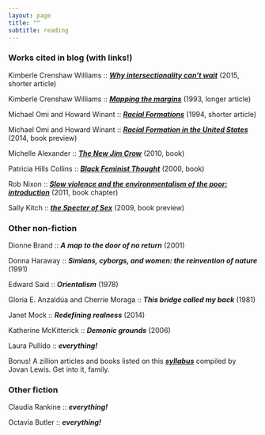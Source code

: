 ```yaml
---
layout: page
title: ""
subtitle: reading
---
```


### Works cited in blog (with links!) ##

Kimberle Crenshaw Williams :: [***Why intersectionality can’t wait***](https://www.washingtonpost.com/news/in-theory/wp/2015/09/24/why-intersectionality-cant-wait/) (2015, shorter article)

Kimberle Crenshaw Williams :: [***Mapping the margins***](http://socialdifference.columbia.edu/files/socialdiff/projects/Article__Mapping_the_Margins_by_Kimblere_Crenshaw.pdf) (1993, longer article)

Michael Omi and Howard Winant :: [***Racial Formations***](http://homepage.smc.edu/delpiccolo_guido/Soc34/Soc34readings/omiandwinant.pdf)  (1994, shorter article)

Michael Omi and Howard Winant :: [***Racial Formation in the United States***](https://books.google.com/books?id=dbLcAwAAQBAJ&printsec=frontcover&dq=racial+formation+in+the+united+states&hl=en&sa=X&ved=0ahUKEwi-zoX6m6rVAhXIslQKHQmdCAYQ6AEIKDAA#v=onepage&q&f=false)  (2014, book preview)

Michelle Alexander :: [***The New Jim Crow***](https://peacelawandjustice.files.wordpress.com/2013/12/newjimcrow-ch-1.pdf) (2010, book)

Patricia Hills Collins :: [***Black Feminist Thought***](https://uniteyouthdublin.files.wordpress.com/2015/01/black-feminist-though-by-patricia-hill-collins.pdf) (2000, book)

Rob Nixon :: [***Slow violence and the environmentalism of the poor: introduction***](https://www4.uwm.edu/c21/pdfs/events/nixon_slowviolence_intro.pdf) (2011, book chapter)

Sally Kitch :: [***the Specter of Sex***](https://books.google.com/books?id=5mSGB7epL2gC&printsec=frontcover&dq=the+specter+of+sex&hl=en&sa=X&ved=0ahUKEwiEwZ_4y6jVAhVMaVAKHeFbBboQ6AEIKDAA#v=onepage&q&f=false) (2009, book preview)


### Other non-fiction ###

Dionne Brand :: ***A map to the door of no return*** (2001)

Donna Haraway :: ***Simians, cyborgs, and women: the reinvention of nature*** (1991) 

Edward Said :: ***Orientalism*** (1978) 

Gloria E. Anzaldúa and Cherríe Moraga :: ***This bridge called my back*** (1981) 

Janet Mock :: ***Redefining realness*** (2014)

Katherine McKitterick :: ***Demonic grounds*** (2006)

Laura Pullido :: ***everything!***

Bonus! A zillion articles and books listed on this [***syllabus***](http://geography.berkeley.edu/wp-content/uploads/2016/07/Geog251Spring2017.pdf) compiled by Jovan Lewis.  Get into it, family.

### Other fiction ###

Claudia Rankine :: ***everything!***

Octavia Butler :: ***everything!***


